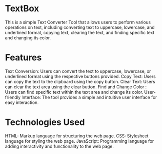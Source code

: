 # TextBox
This is a simple Text Converter Tool that allows users to perform various operations on text, including converting text to uppercase, lowercase, and underlined format, copying text, clearing the text, and finding specific text and changing its color.
# Features
Text Conversion: Users can convert the text to uppercase, lowercase, or underlined format using the respective buttons provided.
Copy Text: Users can copy the text to the clipboard using the copy button.
Clear Text: Users can clear the text area using the clear button.
Find and Change Color : Users can find specific text within the text area and change its color.
User-friendly Interface: The tool provides a simple and intuitive user interface for easy interaction.
# Technologies Used
HTML: Markup language for structuring the web page.
CSS: Stylesheet language for styling the web page.
JavaScript: Programming language for adding interactivity and functionality to the web page.
